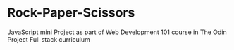 # Rock-Paper-Scissors
JavaScript mini Project as part of Web Development 101 course in The Odin Project Full stack curriculum
